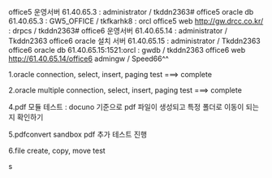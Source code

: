 office5 운영서버	61.40.65.3 : administrator / tkddn2363#
office5 oracle db	61.40.65.3 : GW5_OFFICE / tkfkarhk8 : orcl
office5 web	http://gw.drcc.co.kr/ : drpcs / tkddn2363#
office6 운영서버	61.40.65.14 : administrator / Tkddn2363
office6 oracle 설치 서버	61.40.65.15 : administrator / Tkddn2363
office6 oracle db	61.40.65.15:1521:orcl : gwdb / tkddn2363
office6 web	http://61.40.65.14/office6 admingw / Speed66^^





1.oracle connection, select, insert, paging test ===> complete

2.oracle multiple connection, select, insert, paging test ===> complete

4.pdf 모듈 테스트 : docuno 기준으로 pdf 파일이 생성되고 특정 폴더로 이동이 되는지 확인하기

5.pdfconvert sandbox pdf 추가 테스트 진행

6.file create, copy, move test

s
